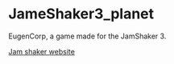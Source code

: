 JameShaker3_planet
==================

EugenCorp, a game made for the JamShaker 3.

[Jam shaker website](http://jamshaker.com/)
